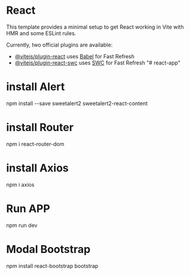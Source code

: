 # React

This template provides a minimal setup to get React working in Vite with HMR and some ESLint rules.

Currently, two official plugins are available:

- [@vitejs/plugin-react](https://github.com/vitejs/vite-plugin-react/blob/main/packages/plugin-react/README.md) uses [Babel](https://babeljs.io/) for Fast Refresh
- [@vitejs/plugin-react-swc](https://github.com/vitejs/vite-plugin-react-swc) uses [SWC](https://swc.rs/) for Fast Refresh
"# react-app" 

# install Alert
npm install --save sweetalert2 sweetalert2-react-content

# install Router
npm i react-router-dom

# install Axios
npm i axios

# Run APP
npm run dev

# Modal Bootstrap
npm install react-bootstrap bootstrap